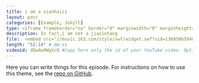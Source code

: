 ```yaml
---
title: i am a xiaohaizi
layout: post
categories: [Example, Jekyll]
type: <iframe frameborder="no" border="0" marginwidth="0" marginheight="0" width=330 height=86 src="//music.163.com/outchain/player?type=2&id=1368586594&auto=1&height=66"></iframe> # I use this to split main episodes to extra ones
description: In fact,i am not a jiaxintang 
file:  <embed src="//music.163.com/style/swf/widget.swf?sid=1368586594&type=2&auto=0&width=320&height=66" width="340" height="86"  allowNetworking="all"></embed>
length: "52:14" # mm:ss
videoid: dQw4w9WgXcQ #Copy here only the id of your YouTube video. Optional
---
```


Here you can write things for this episode.
For instructions on how to use this theme, see the [repo on GitHub](https://github.com/PandaSekh/Jekyll-Podcaster).
